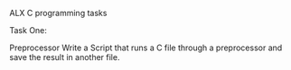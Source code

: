ALX C programming tasks

Task One:

Preprocessor
Write a Script that runs a C file through a preprocessor and save the result in another file.
